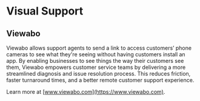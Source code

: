 # Visual Support

## Viewabo

Viewabo allows support agents to send a link to access customers’ phone cameras to see what they're seeing without having customers install an app. By enabling businesses to see things the way their customers see them, Viewabo empowers customer service teams by delivering a more streamlined diagnosis and issue resolution process. This reduces friction, faster turnaround times, and a better remote customer support experience.

Learn more at [www.viewabo.com](https://www.viewabo.com).
